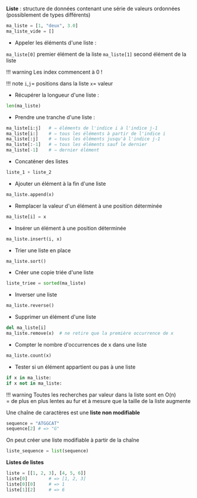__Liste__ : structure de données contenant une série de valeurs ordonnées (possiblement de types différents)

```python
ma_liste = [1, "deux", 3.0]
ma_liste_vide = []
```

* Appeler les éléments d'une liste :  

`ma_liste[0]`	premier élément de la liste
`ma_liste[1]`	second élément de la liste

!!! warning
    Les index commencent à 0 ! 

!!! note
    `i`,`j`= positions dans la liste
    `x`= valeur

* Récupérer la longueur d'une liste :
```python
len(ma_liste)
```

* Prendre une tranche d'une liste :
```python 
ma_liste[i:j]	# ⇒ éléments de l'indice i à l'indice j-1
ma_liste[i:]	# ⇒ tous les éléments à partir de l'indice i
ma_liste[:j]	# ⇒ tous les éléments jusqu'à l'indice j-1
ma_liste[:-1]	# ⇒ tous les éléments sauf le dernier
ma_liste[-1]	# ⇒ dernier élément
```

* Concaténer des listes
```python
liste_1 + liste_2
```

* Ajouter un élément à la fin d'une liste
```python
ma_liste.append(x)
```

* Remplacer la valeur d'un élément à une position déterminée
```python
ma_liste[i] = x
```

* Insérer un élément à une position déterminée
```python
ma_liste.insert(i, x)
```

* Trier une liste en place
```python
ma_liste.sort()
```

* Créer une copie triée d'une liste
```python
liste_triee = sorted(ma_liste)
```

* Inverser une liste
```python
ma_liste.reverse()
```

* Supprimer un élément d'une liste
```python
del ma_liste[i]
ma_liste.remove(x)	# ne retire que la première occurrence de x
```
* Compter le nombre d'occurrences de x dans une liste
```python
ma_liste.count(x)
```

* Tester si un élément appartient ou pas à une liste
```python
if x in ma_liste:
if x not in ma_liste:
```

!!! warning
    Toutes les recherches par valeur dans la liste sont en O(n)  
    = de plus en plus lentes au fur et à mesure que la taille de la liste augmente

Une chaîne de caractères est une __liste non modifiable__
```python
sequence = "ATGGCAT"
sequence[2] # => "G"
```

On peut créer une liste modifiable à partir de la chaîne
```python
liste_sequence = list(sequence)
```

__Listes de listes__
```python
liste = [[1, 2, 3], [4, 5, 6]]
liste[0]		# => [1, 2, 3]
liste[0][0]		# => 1
liste[1][2]		# => 6
```